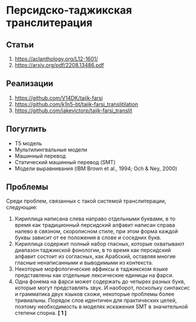 # Персидско-таджикская транслитерация

## Статьи

1.  https://aclanthology.org/L12-1601/ 
2.  https://arxiv.org/pdf/2208.13486.pdf

## Реализации

1.  https://github.com/V14DK/tajik-farsi
2.  https://github.com/k1n5-bt/tajik-farsi_translitilation
3.  https://github.com/jakevictorp/tajik-farsi_translit

## Погуглить

- Т5 модель
- Мультилингвальные модели
- Машинный перевод
- Статический машинный перевод (SMT)
- Модели выравнивания (IBM Brown et al., 1994; Och & Ney, 2000)

## Проблемы

Среди проблем, связанных с такой системой транслитерации, следующие: 
1.  Кириллица написана слева направо отдельными буквами, в то время как традиционный персидский алфавит написан справа налево в связном, скорописном стиле, при этом форма каждой буквы зависит от ее положения в слове и соседних букв.
2.  Кириллица содержит полный набор гласных, которые охватывают диапазон таджикской фонологии, в то время как персидский алфавит состоит из согласных, как Арабский, оставляя многие гласные ненаписанными и выводимыми из контекста.
3.  Некоторые морфологические аффиксы в таджикском языке представлены как отдельные лексические единицы на фарси.
4.  Одна фонема на фарси может содержать до четырех разных букв, которые могут представлять звук. И наоборот, поскольку синтаксис и грамматика двух языков схожи, некоторые проблемы более тривиальны. Порядок слов идентичен для практических целей, поэтому необходимость в моделях искажения SMT в значительной степени спорна. **[ 1 ]**